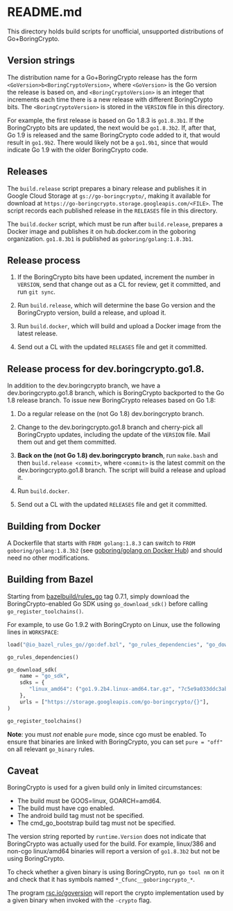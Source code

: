 # README.md

This directory holds build scripts for unofficial, unsupported
distributions of Go+BoringCrypto.

## Version strings

The distribution name for a Go+BoringCrypto release has the form `<GoVersion>b<BoringCryptoVersion>`,
where `<GoVersion>` is the Go version the release is based on, and `<BoringCryptoVersion>` is
an integer that increments each time there is a new release with different BoringCrypto bits.
The `<BoringCryptoVersion>` is stored in the `VERSION` file in this directory.

For example, the first release is based on Go 1.8.3 is `go1.8.3b1`.
If the BoringCrypto bits are updated, the next would be `go1.8.3b2`.
If, after that, Go 1.9 is released and the same BoringCrypto code added to it,
that would result in `go1.9b2`. There would likely not be a `go1.9b1`,
since that would indicate Go 1.9 with the older BoringCrypto code.

## Releases

The `build.release` script prepares a binary release and publishes it in Google Cloud Storage
at `gs://go-boringcrypto/`, making it available for download at
`https://go-boringcrypto.storage.googleapis.com/<FILE>`.
The script records each published release in the `RELEASES` file in this directory.

The `build.docker` script, which must be run after `build.release`, prepares a Docker image
and publishes it on hub.docker.com in the goboring organization.
`go1.8.3b1` is published as `goboring/golang:1.8.3b1`.

## Release process

1. If the BoringCrypto bits have been updated, increment the number in `VERSION`,
send that change out as a CL for review, get it committed, and run `git sync`.

2. Run `build.release`, which will determine the base Go version and the BoringCrypto
version, build a release, and upload it.

3. Run `build.docker`, which will build and upload a Docker image from the latest release.

4. Send out a CL with the updated `RELEASES` file and get it committed.

## Release process for dev.boringcrypto.go1.8.

In addition to the dev.boringcrypto branch, we have a dev.boringcrypto.go1.8 branch,
which is BoringCrypto backported to the Go 1.8 release branch.
To issue new BoringCrypto releases based on Go 1.8:

1. Do a regular release on the (not Go 1.8) dev.boringcrypto branch.

2. Change to the dev.boringcrypto.go1.8 branch and cherry-pick all
BoringCrypto updates, including the update of the `VERSION` file.
Mail them out and get them committed.

3. **Back on the (not Go 1.8) dev.boringcrypto branch**,
run `make.bash` and then `build.release <commit>`,
where `<commit>` is the latest commit on the dev.boringcrypto.go1.8 branch.
The script will build a release and upload it.

4. Run `build.docker`.

5. Send out a CL with the updated `RELEASES` file and get it committed.

## Building from Docker

A Dockerfile that starts with `FROM golang:1.8.3` can switch
to `FROM goboring/golang:1.8.3b2` (see [goboring/golang on Docker Hub](https://hub.docker.com/r/goboring/golang/))
and should need no other modifications.

## Building from Bazel

Starting from [bazelbuild/rules_go](https://github.com/bazelbuild/rules_go)
tag 0.7.1, simply download the BoringCrypto-enabled Go SDK using 
`go_download_sdk()` before calling `go_register_toolchains()`.

For example, to use Go 1.9.2 with BoringCrypto on Linux, use the following lines
in `WORKSPACE`:
```python
load("@io_bazel_rules_go//go:def.bzl", "go_rules_dependencies", "go_download_sdk", "go_register_toolchains")

go_rules_dependencies()

go_download_sdk(
    name = "go_sdk",
    sdks = {
       "linux_amd64": ("go1.9.2b4.linux-amd64.tar.gz", "7c5e9a033ddc3ab36646e3bac7fd16962742710c70c18122e44a9ab56cdd3cf7"),
    },
    urls = ["https://storage.googleapis.com/go-boringcrypto/{}"],
)

go_register_toolchains()
```

**Note**: you must *not* enable `pure` mode, since cgo must be enabled. To
ensure that binaries are linked with BoringCrypto, you can set `pure = "off"` on
all relevant `go_binary` rules.

## Caveat

BoringCrypto is used for a given build only in limited circumstances:

  - The build must be GOOS=linux, GOARCH=amd64.
  - The build must have cgo enabled.
  - The android build tag must not be specified.
  - The cmd_go_bootstrap build tag must not be specified.

The version string reported by `runtime.Version` does not indicate that BoringCrypto
was actually used for the build. For example, linux/386 and non-cgo linux/amd64 binaries
will report a version of `go1.8.3b2` but not be using BoringCrypto.

To check whether a given binary is using BoringCrypto, run `go tool nm` on it and check
that it has symbols named `*_Cfunc__goboringcrypto_*`.

The program [rsc.io/goversion](https://godoc.org/rsc.io/goversion) will report the
crypto implementation used by a given binary when invoked with the `-crypto` flag.
